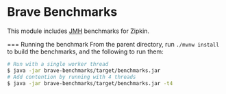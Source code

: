 Brave Benchmarks
================

This module includes [JMH](http://openjdk.java.net/projects/code-tools/jmh/) benchmarks for Zipkin.

=== Running the benchmark
From the parent directory, run `./mvnw install` to build the benchmarks, and the following to run them:

```bash
# Run with a single worker thread
$ java -jar brave-benchmarks/target/benchmarks.jar
# Add contention by running with 4 threads
$ java -jar brave-benchmarks/target/benchmarks.jar -t4
```

